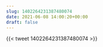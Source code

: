 ```yaml
---
slug: 1402264231387480074
date: 2021-06-08 14:00:20+00:00
draft: false
---
```


{{< tweet 1402264231387480074 >}}
